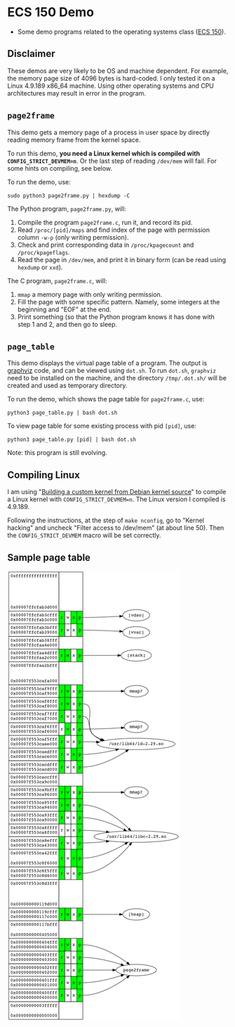 # ECS 150 Demo
* Some demo programs related to the operating systems class
  ([ECS 150](https://www.cs.ucdavis.edu/blog/ecs-150-operating-systems-system-programming/)). 

## Disclaimer
These demos are very likely to be OS and machine dependent. For example,
the memory page size of 4096 bytes is hard-coded. I only tested it on a Linux
4.9.189 x86_64 machine. Using other operating systems and CPU architectures
may result in error in the program.

## `page2frame`
This demo gets a memory page of a process in user space by directly reading
memory frame from the kernel space.

To run this demo, **you need a Linux kernel which is compiled with
`CONFIG_STRICT_DEVMEM=n`**. Or the last step of reading `/dev/mem` will fail.
For some hints on compiling, see below.

To run the demo, use:
```
sudo python3 page2frame.py | hexdump -C
```

The Python program, `page2frame.py`, will:
1. Compile the program `page2frame.c`, run it, and record its pid.
2. Read `/proc/[pid]/maps` and find index of the page with permission column
   `-w-p` (only writing permission). 
3. Check and print corresponding data in `/proc/kpagecount` and
   `/proc/kpageflags`.
4. Read the page in `/dev/mem`, and print it in binary form (can be read
   using `hexdump` or `xxd`).

The C program, `page2frame.c`, will:
1. `mmap` a memory page with only writing permission.
2. Fill the page with some specific pattern. Namely, some integers at the
   beginning and "EOF" at the end.
3. Print something (so that the Python program knows it has done with step
   1 and 2, and then go to sleep.

## `page_table`
This demo displays the virtual page table of a program. The output is
[graphviz](https://www.graphviz.org/) code, and can be viewed using `dot.sh`.
To run `dot.sh`, `graphviz` need to be installed on the machine, and the
directory `/tmp/.dot.sh/` will be created and used as temporary directory.

To run the demo, which shows the page table for `page2frame.c`, use:
```
python3 page_table.py | bash dot.sh
```

To view page table for some existing process with pid `[pid]`, use:
```
python3 page_table.py [pid] | bash dot.sh
```

Note: this program is still evolving.

## Compiling Linux
I am using
"[Building a custom kernel from Debian kernel source](https://kernel-team.pages.debian.net/kernel-handbook/ch-common-tasks.html#s-common-building)"
to compile a Linux kernel with `CONFIG_STRICT_DEVMEM=n`. The Linux version I
compiled is 4.9.189.

Following the instructions, at the step of `make nconfig`, go to "Kernel
hacking" and uncheck "Filter access to /dev/mem" (at about line 50). Then
the `CONFIG_STRICT_DEVMEM` macro will be set correctly.

## Sample page table
![page table sample](/images/page2frame.png)
